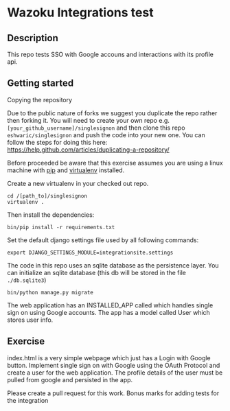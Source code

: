 # Wazoku Integrations test

## Description
This repo tests SSO with Google accouns and interactions with its profile api.

## Getting started

Copying the repository

Due to the public nature of forks we suggest you duplicate the repo rather then forking it.
You will need to create your own repo e.g. `[your_github_username]/singlesignon` and then clone
this repo `eshwaric/singlesignon` and push the code into your new one. You can follow the steps for doing this here: https://help.github.com/articles/duplicating-a-repository/

Before proceeded be aware that this exercise assumes you are using a linux machine with [pip](https://pip.pypa.io/en/stable) and [virtualenv](https://virtualenv.pypa.io/en/stable/) installed.

Create a new virtualenv in your checked out repo.

    cd /[path_to]/singlesignon
    virtualenv .


Then install the dependencies:

    bin/pip install -r requirements.txt


Set the default django settings file used by all following commands:

    export DJANGO_SETTINGS_MODULE=integrationsite.settings


The code in this repo uses an sqlite database as the persistence layer. You can initialize an sqlite database (this db will be stored in the file `./db.sqlite3`)

    bin/python manage.py migrate

The web application has an INSTALLED_APP called which handles single sign on using Google accounts. The app has a model called User which stores user info.


## Exercise
index.html is a very simple webpage which just has a Login with Google button. Implement single sign on with Google using the OAuth Protocol and create a user for the web application. The profile details of the user must be pulled from google and persisted in the app.

Please create a pull request for this work. Bonus marks for adding tests for the integration


